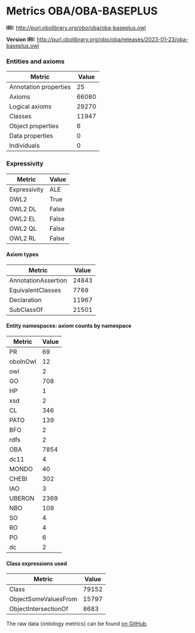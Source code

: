 # Metrics OBA/OBA-BASEPLUS

**IRI:** http://purl.obolibrary.org/obo/oba/oba-baseplus.owl

**Version IRI:** http://purl.obolibrary.org/obo/oba/releases/2023-01-23/oba-baseplus.owl

### Entities and axioms

| Metric | Value |
| ------ | ----- |
| Annotation properties | 25 |
| Axioms | 66080 |
| Logical axioms | 29270 |
| Classes | 11947 |
| Object properties | 6 |
| Data properties | 0 |
| Individuals | 0 |


### Expressivity

| Metric | Value |
| ------ | ----- |
| Expressivity | ALE |
| OWL2 | True |
| OWL2 DL | False |
| OWL2 EL | False |
| OWL2 QL | False |
| OWL2 RL | False |

#### Axiom types

| Metric | Value |
| ------ | ----- |
| AnnotationAssertion | 24843 |
| EquivalentClasses | 7769 |
| Declaration | 11967 |
| SubClassOf | 21501 |


#### Entity namespaces: axiom counts by namespace

| Metric | Value |
| ------ | ----- |
| PR | 69 |
| oboInOwl | 12 |
| owl | 2 |
| GO | 708 |
| HP | 1 |
| xsd | 2 |
| CL | 346 |
| PATO | 139 |
| BFO | 2 |
| rdfs | 2 |
| OBA | 7854 |
| dc11 | 4 |
| MONDO | 40 |
| CHEBI | 302 |
| IAO | 3 |
| UBERON | 2369 |
| NBO | 109 |
| SO | 4 |
| RO | 4 |
| PO | 6 |
| dc | 2 |


#### Class expressions used

| Metric | Value |
| ------ | ----- |
| Class | 79152 |
| ObjectSomeValuesFrom | 15797 |
| ObjectIntersectionOf | 8683 |


The raw data (ontology metrics) can be found [on GitHub](https://github.com/obophenotype/bio-attribute-ontology/blob/master/src/ontology/reports/robot-metrics.yml).

